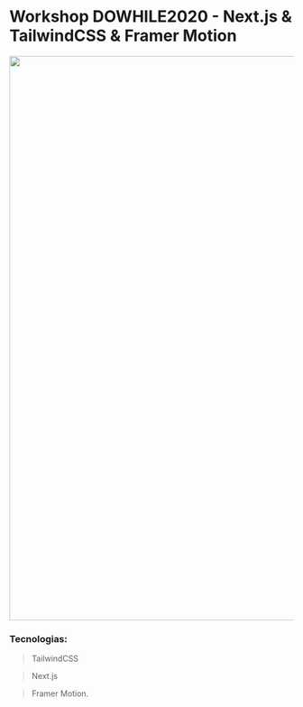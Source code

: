 # Workshop DOWHILE2020 - Next.js & TailwindCSS & Framer Motion

<img src="./public/img/captured.gif" width="1000" >

### Tecnologias:

> TailwindCSS

> Next.js

> Framer Motion.

